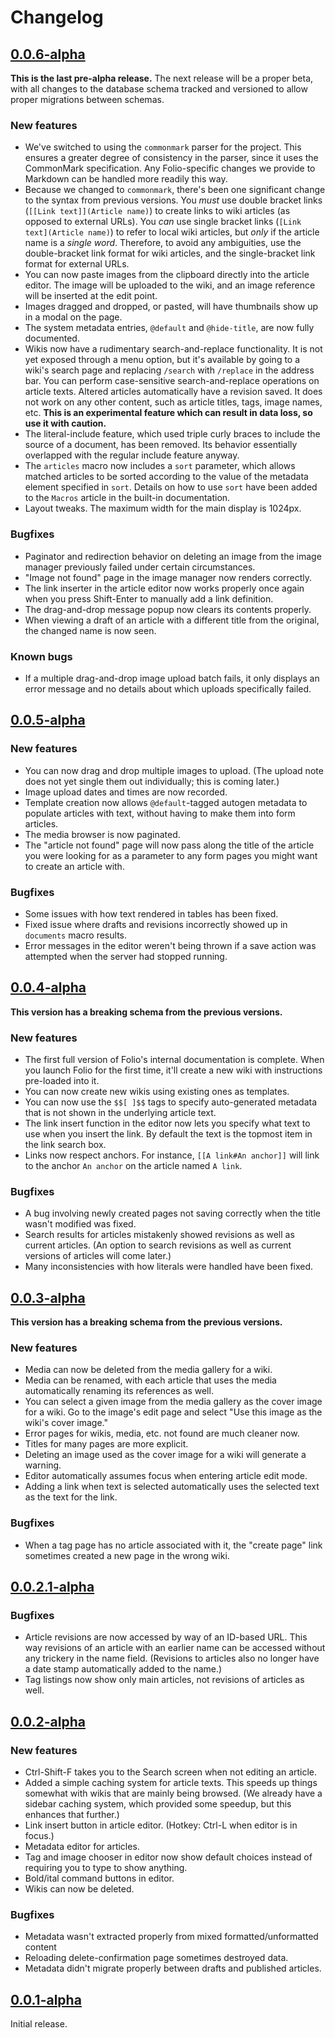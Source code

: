 # Changelog

## [0.0.6-alpha](https://github.com/syegulalp/folio/releases/tag/0.0.6-alpha)

**This is the last pre-alpha release.** The next release will be a proper beta, with all changes to the database schema tracked and versioned to allow proper migrations between schemas.

### New features

* We've switched to using the `commonmark` parser for the project. This ensures a greater degree of consistency in the parser, since it uses the CommonMark specification. Any Folio-specific changes we provide to Markdown can be handled more readily this way.
* Because we changed to `commonmark`, there's been one significant change to the syntax from previous versions. You *must* use double bracket links (`[[Link text]](Article name)`) to create links to wiki articles (as opposed to external URLs). You *can* use single bracket links (`[Link text](Article name)`) to refer to local wiki articles, but *only* if the article name is a *single word*. Therefore, to avoid any ambiguities, use the double-bracket link format for wiki articles, and the single-bracket link format for external URLs.
* You can now paste images from the clipboard directly into the article editor. The image will be uploaded to the wiki, and an image reference will be inserted at the edit point.
* Images dragged and dropped, or pasted, will have thumbnails show up in a modal on the page.
* The system metadata entries, `@default` and `@hide-title`, are now fully documented.
* Wikis now have a rudimentary search-and-replace functionality. It is not yet exposed through a menu option, but it's available by going to a wiki's search page and replacing `/search` with `/replace` in the address bar. You can perform case-sensitive search-and-replace operations on article texts. Altered articles automatically have a revision saved. It does not work on any other content, such as article titles, tags, image names, etc. **This is an experimental feature which can result in data loss, so use it with caution.**
* The literal-include feature, which used triple curly braces to include the source of a document, has been removed. Its behavior essentially overlapped with the regular include feature anyway.
* The `articles` macro now includes a `sort` parameter, which allows matched articles to be sorted according to the value of the metadata element specified in `sort`. Details on how to use `sort` have been added to the `Macros` article in the built-in documentation.
* Layout tweaks. The maximum width for the main display is 1024px.

### Bugfixes

* Paginator and redirection behavior on deleting an image from the image manager previously failed under certain circumstances.
* "Image not found" page in the image manager now renders correctly.
* The link inserter in the article editor now works properly once again when you press Shift-Enter to manually add a link definition.
* The drag-and-drop message popup now clears its contents properly.
* When viewing a draft of an article with a different title from the original, the changed name is now seen.
  
### Known bugs

* If a multiple drag-and-drop image upload batch fails, it only displays an error message and no details about which uploads specifically failed.

## [0.0.5-alpha](https://github.com/syegulalp/folio/releases/tag/0.0.5-alpha)

### New features

* You can now drag and drop multiple images to upload. (The upload note does not yet single them out individually; this is coming later.)
* Image upload dates and times are now recorded.
* Template creation now allows `@default`-tagged autogen metadata to populate articles with text, without having to make them into form articles.
* The media browser is now paginated.
* The "article not found" page will now pass along the title of the article you were looking for as a parameter to any form pages you might want to create an article with.

### Bugfixes

* Some issues with how text rendered in tables has been fixed.
* Fixed issue where drafts and revisions incorrectly showed up in `documents` macro results.
* Error messages in the editor weren't being thrown if a save action was attempted when the server had stopped running.

## [0.0.4-alpha](https://github.com/syegulalp/folio/releases/tag/0.0.4-alpha)

**This version has a breaking schema from the previous versions.**

### New features

* The first full version of Folio's internal documentation is complete. When you launch Folio for the first time, it'll create a new wiki with instructions pre-loaded into it.
* You can now create new wikis using existing ones as templates.
* You can now use the `$$[ ]$$` tags to specify auto-generated metadata that is not shown in the underlying article text.
* The link insert function in the editor now lets you specify what text to use when you insert the link. By default the text is the topmost item in the link search box.
* Links now respect anchors. For instance, `[[A link#An anchor]]` will link to the anchor `An anchor` on the article named `A link`.

### Bugfixes

* A bug involving newly created pages not saving correctly when the title wasn't modified was fixed.
* Search results for articles mistakenly showed revisions as well as current articles. (An option to search revisions as well as current versions of articles will come later.)
* Many inconsistencies with how literals were handled have been fixed.

## [0.0.3-alpha](https://github.com/syegulalp/folio/releases/tag/0.0.3-alpha)

**This version has a breaking schema from the previous versions.**

### New features

* Media can now be deleted from the media gallery for a wiki.
* Media can be renamed, with each article that uses the media automatically renaming its references as well.
* You can select a given image from the media gallery as the cover image for a wiki. Go to the image's edit page and select "Use this image as the wiki's cover image."
* Error pages for wikis, media, etc. not found are much cleaner now.
* Titles for many pages are more explicit.
* Deleting an image used as the cover image for a wiki will generate a warning.
* Editor automatically assumes focus when entering article edit mode.
* Adding a link when text is selected automatically uses the selected text as the text for the link.

### Bugfixes

* When a tag page has no article associated with it, the "create page" link sometimes created a new page in the wrong wiki.

## [0.0.2.1-alpha](https://github.com/syegulalp/folio/releases/tag/0.0.2.1-alpha)

### Bugfixes

* Article revisions are now accessed by way of an ID-based URL. This way revisions of an article with an earlier name can be accessed without any trickery in the name field. (Revisions to articles also no longer have a date stamp automatically added to the name.)
* Tag listings now show only main articles, not revisions of articles as well.

## [0.0.2-alpha](https://github.com/syegulalp/folio/releases/tag/0.0.2-alpha)

### New features

* Ctrl-Shift-F takes you to the Search screen when not editing an article.
* Added a simple caching system for article texts. This speeds up things somewhat with wikis that are mainly being browsed. (We already have a sidebar caching system, which provided some speedup, but this enhances that further.)
* Link insert button in article editor. (Hotkey: Ctrl-L when editor is in focus.)
* Metadata editor for articles.
* Tag and image chooser in editor now show default choices instead of requiring you to type to show anything.
* Bold/ital command buttons in editor.
* Wikis can now be deleted.

### Bugfixes

* Metadata wasn't extracted properly from mixed formatted/unformatted content
* Reloading delete-confirmation page sometimes destroyed data.
* Metadata didn't migrate properly between drafts and published articles.

## [0.0.1-alpha](https://github.com/syegulalp/folio/releases/tag/0.0.1-alpha)

Initial release.